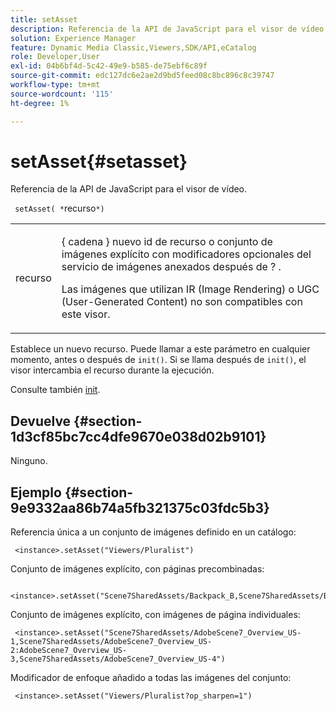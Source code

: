 ```yaml
---
title: setAsset
description: Referencia de la API de JavaScript para el visor de vídeo.
solution: Experience Manager
feature: Dynamic Media Classic,Viewers,SDK/API,eCatalog
role: Developer,User
exl-id: 04b6bf4d-5c42-49e9-b585-de75ebf6c89f
source-git-commit: edc127dc6e2ae2d9bd5feed08c8bc896c8c39747
workflow-type: tm+mt
source-wordcount: '115'
ht-degree: 1%

---
```


# setAsset{#setasset}

Referencia de la API de JavaScript para el visor de vídeo.

` setAsset( *`recurso`*)`

<table id="table_896DFF34A68A403DB93A6D597461A573"> 
 <tbody> 
  <tr> 
   <td colname="col1"> <p> <span class="codeph"> <span class="varname"> recurso </span> </span> </p> </td> 
   <td colname="col2"> <p>{ <span class="codeph"> cadena </span>} nuevo id de recurso o conjunto de imágenes explícito con modificadores opcionales del servicio de imágenes anexados después de <span class="codeph"> ? </span>. </p> <p> Las imágenes que utilizan IR (Image Rendering) o UGC (User-Generated Content) no son compatibles con este visor. </p> </td> 
  </tr> 
 </tbody> 
</table>

Establece un nuevo recurso. Puede llamar a este parámetro en cualquier momento, antes o después de `init()`. Si se llama después de `init()`, el visor intercambia el recurso durante la ejecución.

Consulte también [init](../../../c-html5-s7-aem-asset-viewers/c-html5-20-ecatalog-viewer-about/c-html5-20-ecatalog-viewer-javascriptapiref/r-html5-ecatalog-viewer-20-javascriptapiref-init.md#reference-aee94dd92a28410784f7a1792e28683b).

## Devuelve {#section-1d3cf85bc7cc4dfe9670e038d02b9101}

Ninguno.

## Ejemplo {#section-9e9332aa86b74a5fb321375c03fdc5b3}

Referencia única a un conjunto de imágenes definido en un catálogo:

```
 <instance>.setAsset("Viewers/Pluralist")
```

Conjunto de imágenes explícito, con páginas precombinadas:

```
 <instance>.setAsset("Scene7SharedAssets/Backpack_B,Scene7SharedAssets/Backpack_C,Scene7SharedAssets/Backpack_H,Scene7SharedAssets/Backpack_J")
```

Conjunto de imágenes explícito, con imágenes de página individuales:

```
 <instance>.setAsset("Scene7SharedAssets/AdobeScene7_Overview_US-1,Scene7SharedAssets/AdobeScene7_Overview_US-2:AdobeScene7_Overview_US-3,Scene7SharedAssets/AdobeScene7_Overview_US-4")
```

Modificador de enfoque añadido a todas las imágenes del conjunto:

```
 <instance>.setAsset("Viewers/Pluralist?op_sharpen=1")
```
